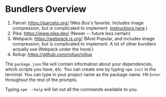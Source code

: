 # Bundlers Overview

1. Parcel: https://parceljs.org/ (Wes Bos's favorite.  Includes image compression, but is complicated to implement.  [Instructions here](https://github.com/toddcf/code-snippets/blob/master/bundlers/parcel.md).)
2. Pika: https://www.pika.dev/ (Newer -- future less certain)
3. Webpack: https://webpack.js.org/ (Most Popular, and includes image compression, but is complicated to implement.  A lot of other bundlers actually use Webpack under the hood.)
4. Rollup: https://github.com/rollup/rollup

The `package.json` file will contain information about your dependencies, which scripts you have, etc.  You can create one by typing `npm init` in the terminal.  You can type in your project name as the package name.  Hit `Enter` throughout the rest of the prompts.

Typing `npm --help` will list out all the commands available to you.